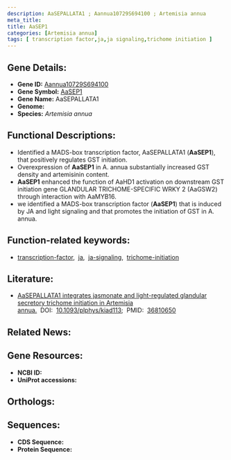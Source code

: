 ```yaml
---
description: AaSEPALLATA1 ; Aannua10729S694100 ; Artemisia annua
meta_title:
title: AaSEP1
categories: [Artemisia annua]
tags: [ transcription factor,ja,ja signaling,trichome initiation ]
---
```


## Gene Details:
- **Gene ID:** [Aannua10729S694100]()
- **Gene Symbol:** <u>AaSEP1</u>
- **Gene Name:** AaSEPALLATA1
- **Genome:** []()
- **Species:** *Artemisia annua*

## Functional Descriptions:
   - Identified a MADS-box transcription factor, AaSEPALLATA1 (**AaSEP1**), that positively regulates GST initiation.
   - Overexpression of **AaSEP1** in A. annua substantially increased GST density and artemisinin content.
   - **AaSEP1** enhanced the function of AaHD1 activation on downstream GST initiation gene GLANDULAR TRICHOME-SPECIFIC WRKY 2 (AaGSW2) through interaction with AaMYB16.
   - we identified a MADS-box transcription factor (**AaSEP1**) that is induced by JA and light signaling and that promotes the initiation of GST in A. annua.

## Function-related keywords:
   - [transcription-factor](/tags/transcription-factor/),&nbsp;&nbsp;[ja](/tags/ja/),&nbsp;&nbsp;[ja-signaling](/tags/ja-signaling/),&nbsp;&nbsp;[trichome-initiation](/tags/trichome-initiation/)

## Literature:
   - [AaSEPALLATA1 integrates jasmonate and light-regulated glandular secretory trichome initiation in Artemisia annua.](https://doi.org/10.1093/plphys/kiad113)&nbsp;&nbsp;DOI:&nbsp;&nbsp;[10.1093/plphys/kiad113](https://doi.org/10.1093/plphys/kiad113);&nbsp;&nbsp;PMID:&nbsp;&nbsp;[36810650](https://pubmed.ncbi.nlm.nih.gov/36810650/)

## Related News:

## Gene Resources:
- **NCBI ID:**  [](https://www.ncbi.nlm.nih.gov/gene/?term=)
- **UniProt accessions:**  [](https://www.uniprot.org/uniprotkb//entry)

## Orthologs:

## Sequences:
- **CDS Sequence:**
- **Protein Sequence:**
